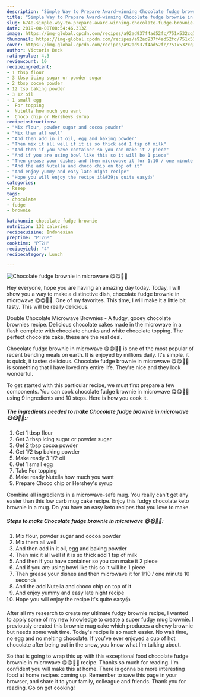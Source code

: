 ```yaml
---
description: "Simple Way to Prepare Award-winning Chocolate fudge brownie in microwave 😋😋🤤🤤"
title: "Simple Way to Prepare Award-winning Chocolate fudge brownie in microwave 😋😋🤤🤤"
slug: 6740-simple-way-to-prepare-award-winning-chocolate-fudge-brownie-in-microwave
date: 2019-08-08T08:54:46.313Z
image: https://img-global.cpcdn.com/recipes/a92ad937f4ad52fc/751x532cq70/chocolate-fudge-brownie-in-microwave-😋😋🤤🤤-recipe-main-photo.jpg
thumbnail: https://img-global.cpcdn.com/recipes/a92ad937f4ad52fc/751x532cq70/chocolate-fudge-brownie-in-microwave-😋😋🤤🤤-recipe-main-photo.jpg
cover: https://img-global.cpcdn.com/recipes/a92ad937f4ad52fc/751x532cq70/chocolate-fudge-brownie-in-microwave-😋😋🤤🤤-recipe-main-photo.jpg
author: Victoria Beck
ratingvalue: 4.3
reviewcount: 10
recipeingredient:
- 1 tbsp flour
- 3 tbsp icing sugar or powder sugar
- 2 tbsp cocoa powder
- 12 tsp baking powder
- 3 12 oil
- 1 small egg
-  For topping
-  Nutella how much you want
-  Choco chip or Hersheys syrup
recipeinstructions:
- "Mix flour, powder sugar and cocoa powder"
- "Mix them all well"
- "And then add in it oil, egg and baking powder"
- "Then mix it all well if it is so thick add 1 tsp of milk"
- "And then if you have container so you can make it 2 piece"
- "And if you are using bowl like this so it will be 1 piece"
- "Then grease your dishes and then microwave it for 1:10 / one minute 10 seconds"
- "And the add Nutella and choco chip on top of it"
- "And enjoy yummy and easy late night recipe"
- "Hope you will enjoy the recipe it&#39;s quite easy👍"
categories:
- Resep
tags:
- chocolate
- fudge
- brownie

katakunci: chocolate fudge brownie
nutrition: 132 calories
recipecuisine: Indonesian
preptime: "PT26M"
cooktime: "PT2H"
recipeyield: "4"
recipecategory: Lunch

---
```



![Chocolate fudge brownie in microwave 😋😋🤤🤤](https://img-global.cpcdn.com/recipes/a92ad937f4ad52fc/751x532cq70/chocolate-fudge-brownie-in-microwave-😋😋🤤🤤-recipe-main-photo.jpg)

Hey everyone, hope you are having an amazing day today. Today, I will show you a way to make a distinctive dish, chocolate fudge brownie in microwave 😋😋🤤🤤. One of my favorites. This time, I will make it a little bit tasty. This will be really delicious.

Double Chocolate Microwave Brownies - A fudgy, gooey chocolate brownies recipe. Delicious chocolate cakes made in the microwave in a flash complete with chocolate chunks and white chocolate topping. The perfect chocolate cake, these are the real deal.

Chocolate fudge brownie in microwave 😋😋🤤🤤 is one of the most popular of recent trending meals on earth. It is enjoyed by millions daily. It's simple, it is quick, it tastes delicious. Chocolate fudge brownie in microwave 😋😋🤤🤤 is something that I have loved my entire life. They're nice and they look wonderful.


To get started with this particular recipe, we must first prepare a few components. You can cook chocolate fudge brownie in microwave 😋😋🤤🤤 using 9 ingredients and 10 steps. Here is how you cook it.

##### The ingredients needed to make Chocolate fudge brownie in microwave 😋😋🤤🤤::

1. Get 1 tbsp flour
1. Get 3 tbsp icing sugar or powder sugar
1. Get 2 tbsp cocoa powder
1. Get 1/2 tsp baking powder
1. Make ready 3 1/2 oil
1. Get 1 small egg
1. Take  For topping
1. Make ready  Nutella how much you want
1. Prepare  Choco chip or Hershey&#39;s syrup


Combine all ingredients in a microwave-safe mug. You really can&#39;t get any easier than this low carb mug cake recipe. Enjoy this fudgy chocolate keto brownie in a mug. Do you have an easy keto recipes that you love to make. 

##### Steps to make Chocolate fudge brownie in microwave 😋😋🤤🤤:

1. Mix flour, powder sugar and cocoa powder
1. Mix them all well
1. And then add in it oil, egg and baking powder
1. Then mix it all well if it is so thick add 1 tsp of milk
1. And then if you have container so you can make it 2 piece
1. And if you are using bowl like this so it will be 1 piece
1. Then grease your dishes and then microwave it for 1:10 / one minute 10 seconds
1. And the add Nutella and choco chip on top of it
1. And enjoy yummy and easy late night recipe
1. Hope you will enjoy the recipe it&#39;s quite easy👍


After all my research to create my ultimate fudgy brownie recipe, I wanted to apply some of my new knowledge to create a super fudgy mug brownie. I previously created this brownie mug cake which produces a chewy brownie but needs some wait time. Today&#39;s recipe is so much easier. No wait time, no egg and no melting chocolate. If you&#39;ve ever enjoyed a cup of hot chocolate after being out in the snow, you know what I&#39;m talking about. 

So that is going to wrap this up with this exceptional food chocolate fudge brownie in microwave 😋😋🤤🤤 recipe. Thanks so much for reading. I'm confident you will make this at home. There is gonna be more interesting food at home recipes coming up. Remember to save this page in your browser, and share it to your family, colleague and friends. Thank you for reading. Go on get cooking!
